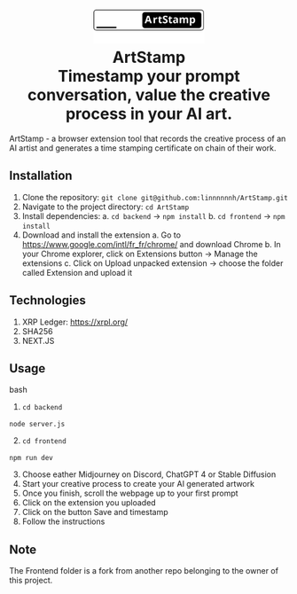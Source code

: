 <h1 align="center">
  <br>
  <img src="artstamp B.svg" alt="ArtStamp" width="200"></a>
  <br>
  ArtStamp
  <br>
  Timestamp your prompt conversation,
value the creative process in your AI art.
  <br>
</h1>

ArtStamp - a browser extension tool that records the creative process of an AI artist and generates a time stamping certificate on chain of their work. 

## Installation

1. Clone the repository: `git clone git@github.com:linnnnnnh/ArtStamp.git`
2. Navigate to the project directory: `cd ArtStamp`
3. Install dependencies:
   a. `cd backend` -> `npm install`
   b. `cd frontend` -> `npm install`
4. Download and install the extension
   a. Go to https://www.google.com/intl/fr_fr/chrome/ and download Chrome
   b. In your Chrome explorer, click on Extensions button -> Manage the extensions
   c. Click on Upload unpacked extension -> choose the folder called Extension and upload it

 ## Technologies

 1. XRP Ledger: https://xrpl.org/
 2. SHA256
 3. NEXT.JS

## Usage

bash

1. `cd backend` 
```
node server.js
```
2. `cd frontend` 
```
npm run dev
```
3. Choose eather Midjourney on Discord, ChatGPT 4 or Stable Diffusion
4. Start your creative process to create your AI generated artwork
5. Once you finish, scroll the webpage up to your first prompt
6. Click on the extension you uploaded
7. Click on the button Save and timestamp
8. Follow the instructions

## Note

The Frontend folder is a fork from another repo belonging to the owner of this project.

